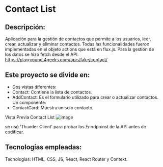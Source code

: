 
# Contact List

## Descripción:

Aplicación para la gestión de contactos que permite a los usuarios, leer, crear, actualizar y eliminar contactos.
Todas las funcionalidades fueron implementadas en el objeto actions que está en flux.js.
Para la gestión de los datos se hizo fetch desde el API: https://playground.4geeks.com/apis/fake/contact/

## Este proyecto se divide en:
- Dos vistas diferentes:
- Contact: Contiene la lista de contactos.
- AddContact: Es el formulario utilizado para crear o actualizar contactos.
Un componente:
- ContactCard: Muestra un solo contacto.


Vista Previa Contact List
![image](https://github.com/linamaria126/Contact_List/assets/66230572/c9deaf95-6df7-4444-abcf-2c324717c6a2)<br>


se usó 'Thunder Client' para probar los Enndpoinst de la API antes de codificar.


## Tecnologías empleadas:

Tecnologías: HTML, CSS, JS, React, React Router y Context.
